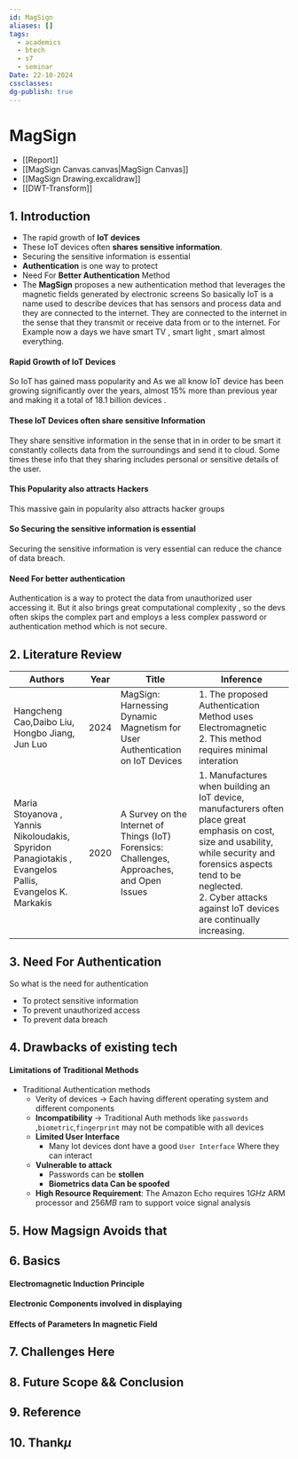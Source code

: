```yaml
---
id: MagSign
aliases: []
tags:
  - academics
  - btech
  - s7
  - seminar
Date: 22-10-2024
cssclasses: 
dg-publish: true
---
```

# MagSign
- [[Report]]
- [[MagSign Canvas.canvas|MagSign Canvas]]
- [[MagSign Drawing.excalidraw]]
- [[DWT-Transform]]
## 1. Introduction
- The rapid growth of **IoT devices**
- These IoT devices often **shares sensitive information**.
- Securing the sensitive information is essential
- **Authentication** is one way to protect 
- Need For **Better Authentication** Method
- The **MagSign** proposes a new authentication method that leverages the magnetic fields generated by electronic screens
So basically IoT is a name used to describe devices that has sensors and process data and they are connected to the internet. They are connected to the internet in the sense that they transmit or receive data from or to the internet. For Example now a days we have smart TV , smart light , smart almost everything. 
#### Rapid Growth of IoT Devices 
So IoT has gained mass  popularity and As we all know IoT device has been growing significantly over the years, almost 15% more than previous year and making it a total of 18.1 billion devices . 

#### These IoT Devices often share sensitive Information 
They share sensitive information in the sense that in in order to be smart it constantly collects data from the surroundings and send it to cloud. Some times these info that they sharing includes personal or sensitive details of the user. 

#### This Popularity also attracts Hackers
This massive gain in popularity also attracts hacker groups 

#### So Securing the sensitive information is essential 
Securing the sensitive information is very essential can reduce the chance of data breach. 

#### Need For better authentication 
Authentication is a way to protect the data from unauthorized user accessing it. But it also brings great computational complexity , so the devs often skips the complex part and employs a less complex password or authentication method which is not secure. 

## 2. Literature Review

| Authors                                                                                                | Year | Title                                                                                       | Inference                                                                                                                                                                                                                                         |
| ------------------------------------------------------------------------------------------------------ | ---- | ------------------------------------------------------------------------------------------- | ------------------------------------------------------------------------------------------------------------------------------------------------------------------------------------------------------------------------------------------------- |
| Hangcheng Cao,Daibo Liu, Hongbo Jiang, Jun Luo                                                         | 2024 | MagSign: Harnessing Dynamic Magnetism for User Authentication on IoT Devices                | 1. The proposed Authentication Method uses Electromagnetic<br>2. This method requires minimal interation                                                                                                                                          |
| Maria Stoyanova , Yannis Nikoloudakis, Spyridon Panagiotakis , Evangelos Pallis, Evangelos K. Markakis | 2020 | A Survey on the Internet of Things (IoT) Forensics: Challenges, Approaches, and Open Issues | 1. Manufactures when building an IoT device, manufacturers often place great emphasis on cost, size and usability, while security and forensics aspects tend to be neglected.<br>2. Cyber attacks against IoT devices are continually increasing. |

## 3. Need For Authentication
So what is the need for authentication 
- To protect sensitive information 
- To prevent unauthorized access 
- To prevent data breach

## 4. Drawbacks of existing tech
#### Limitations of Traditional Methods

- Traditional Authentication methods
  - Verity of devices -> Each having different operating system and different components
  - **Incompatibility** -> Traditional Auth methods like `passwords` ,`biometric`,`fingerprint` may not be compatible with all devices
  - **Limited User Interface**
    - Many Iot devices dont have a good `User Interface` Where they can interact
  - **Vulnerable to attack**
    - Passwords can be **stollen**
    - **Biometrics data Can be spoofed**
  - **High Resource Requirement**: The Amazon Echo requires $1GHz$ ARM processor and $256MB$ ram to support voice signal analysis

## 5. How Magsign Avoids that

## 6. Basics

#### Electromagnetic Induction Principle

#### Electronic Components involved in displaying

#### Effects of Parameters In magnetic Field

## 7. Challenges Here

## 8. Future Scope && Conclusion

## 9. Reference

## 10. Thank$\mu$

